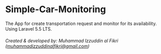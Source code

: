 # Simple-Car-Monitoring
The App for create transportation request and monitor for its availability.
Using Laravel 5.5 LTS.

###### Created & developed by: Muhammad Izzuddin al Fikri (muhammadizzuddinalfikri@gmail.com)

